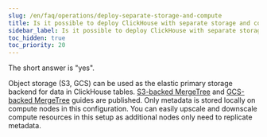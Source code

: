 ```yaml
---
slug: /en/faq/operations/deploy-separate-storage-and-compute
title: Is it possible to deploy ClickHouse with separate storage and compute?
sidebar_label: Is it possible to deploy ClickHouse with separate storage and compute?
toc_hidden: true
toc_priority: 20
---
```


The short answer is "yes".

Object storage (S3, GCS) can be used as the elastic primary storage backend for data in ClickHouse tables. [S3-backed MergeTree](/docs/en/integrations/data-ingestion/s3/index.md) and [GCS-backed MergeTree](/docs/en/integrations/data-ingestion/gcs/index.md) guides are published. Only metadata is stored locally on compute nodes in this configuration. You can easily upscale and downscale compute resources in this setup as additional nodes only need to replicate metadata.

